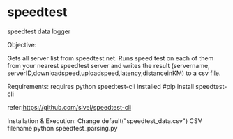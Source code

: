 speedtest
=========

speedtest data logger

Objective: 

Gets all server list from speedtest.net. Runs speed test on each of them from your nearest speedtest server and writes the result (servername, serverID,downloadspeed,uploadspeed,latency,distanceinKM) to a csv file.

Requirements:
requires python speedtest-cli installed
#pip install speedtest-cli

refer:https://github.com/sivel/speedtest-cli

Installation & Execution:
Change default("speedtest_data.csv") CSV filename
python speedtest_parsing.py
